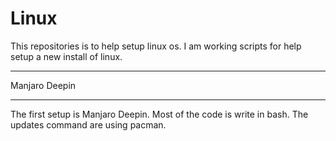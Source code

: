 # Linux
This repositories is to help setup linux os. I am working scripts for help setup a new install of linux.
***************************
 Manjaro Deepin
 **************************
The first setup is Manjaro Deepin. Most of the code is write in bash. The updates command are using pacman.  
